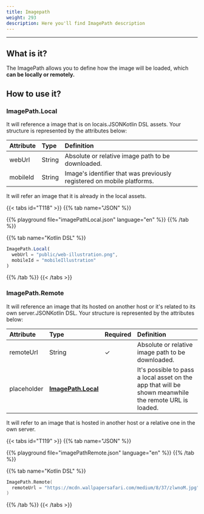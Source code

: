 ```yaml
---
title: Imagepath
weight: 293
description: Here you'll find ImagePath description
---
```


---

## What is it?

The ImagePath allows you to define how the image will be loaded, which **can be locally or remotely.** 

## How to use it?

### ImagePath.Local

It will reference a image that is on locais.JSONKotlin DSL assets. Your structure is represented by the attributes below:

| **Attribute** | **Type** | **Definition** |
| :--- | :--- | :--- |
| webUrl | String | Absolute or relative image path to be downloaded. |
| mobileId | String | Image's identifier that was previously registered on mobile platforms. |

It will refer an image that it is already in the local assets. 

{{< tabs id="T118" >}}
{{% tab name="JSON" %}}
<!-- json-playground:imagePathLocal.json
{
  "_beagleComponent_": "beagle:image",
      "path": {
        "_beagleImagePath_": "local",
        "url": "public/web-illustration.png",
        "mobileId": "mobileIllustration"
      }
}
-->
{{% playground file="imagePathLocal.json" language="en" %}}
{{% /tab %}}

{{% tab name="Kotlin DSL" %}}
```javascript
ImagePath.Local(
  webUrl = "public/web-illustration.png",
  mobileId = "mobileIllustration"
)
```
{{% /tab %}}
{{< /tabs >}}



### ImagePath.Remote

It will reference an image that its hosted on another host or it's related to its own server.JSONKotlin DSL. Your structure is represented by the attributes below:

| **Attribute** | **Type** | Required | **Definition** |
| :--- | :--- | :--- | :--- |
| remoteUrl | String |     ✓ | Absolute or relative image path to be downloaded. |
| placeholder | **​**[**ImagePath.Local**](/api/components/ui/image/imagepath/#imagepathlocal)**​** |  | It's possible to pass a local asset on the app that will be shown meanwhile the remote URL is loaded. |

It will refer to an image that is hosted in another host or a relative one in the own server. 



{{< tabs id="T119" >}}
{{% tab name="JSON" %}}
<!-- json-playground:imagePathRemote.json
{
  "_beagleComponent_": "beagle:image",
"path": {
"_beagleImagePath_": "remote",
"url": "https://mcdn.wallpapersafari.com/medium/8/37/zlwnoM.jpg"
}
}
-->
{{% playground file="imagePathRemote.json" language="en" %}}
{{% /tab %}}

{{% tab name="Kotlin DSL" %}}
```kotlin
ImagePath.Remote(
  remoteUrl = "https://mcdn.wallpapersafari.com/medium/8/37/zlwnoM.jpg"
)
```
{{% /tab %}}
{{< /tabs >}}
